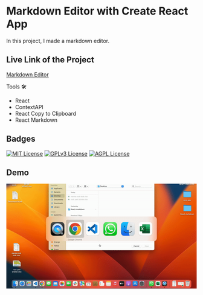 # Markdown Editor with Create React App

In this project, I made a markdown editor.

## Live Link of the Project

[Markdown Editor](https://darkdown-editor.netlify.app/)

Tools 🛠️

- React
- ContextAPI
- React Copy to Clipboard
- React Markdown

## Badges

[![MIT License](https://img.shields.io/badge/License-MIT-green.svg)](https://choosealicense.com/licenses/mit/)
[![GPLv3 License](https://img.shields.io/badge/License-GPL%20v3-yellow.svg)](https://opensource.org/licenses/)
[![AGPL License](https://img.shields.io/badge/license-AGPL-blue.svg)](http://www.gnu.org/licenses/agpl-3.0)

## Demo 

![Demo](src/clip.gif)
